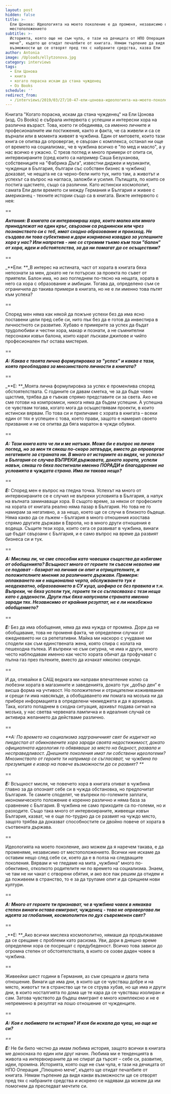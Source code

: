 ```yaml
---
layout: post
hidden: false
title: >-
  Ели Цонова: Идеологията на моето поколение е да променя, независимо от
  местоположението
subtitle: >-
  Историята, която още не съм чула, е тази на дечицата от НПО Операция „Плюшено
  мече“, където ще отидат печалбите от книгата. Нямам търпение да видя какви
  възможности ще се отворят пред тях с набраните средства, казва Ели
author: Antonia
image: /Uploads/ellytzonova.jpg
category: interviews
tags:
  - Ели Цонова
  - книга
  - когато порасна искам да стана чужденец
  - Oз Books
schedule: ''
redirect_from:
  - /interviews/2019/03/27/10-47-ели-цонова-идеологията-на-моето-поколение-е-да-променя-независимо-от-местоположението
---
```

Книгата "Когато порасна, искам да стана чужденец" на Ели Цонова (изд. Oз Books) е събрала интервюта с успешни и интересни хора на различна възраст. Това, което ги обединява, са именно личните и професионалните им постижения, както и факта, че са живели и са се върнали или в момента живеят в чужбина. Един от митовете, които тази книга се опитва да опровергае, е свързан с комплекса, останал ни още от времето на социализма:, че в чужбина всичко е "по мед и масло", а у нас всичко е ужасно. С трезв поглед и много примери от опита си, интервюираните (сред които са например Саша Безуханова, собствениците на "Фабрика Дъга", известни диджеи и музиканти, чужденци в България, българи със собствен бизнес в чужбина) доказват, че нещата не са черно-бели нито тук, нито там, а животът и успехът са въпрос на нагласа, заложби и усилия. Пътищата, по които се постига щастието, също са различни. Като истински космополит, самата Ели дели времето си между Германия и България и живее с американец - техните истории също са в книгата. Вижте интервюто с нея:

\==

_**Антония: В книгата си интервюираш хора, които малко или много принадлежат на един кръг, свързани са роднински или чрез познанството си с теб, имат сходно образование и произход. Не създава ли това субективна и дори изкривена извадка за успешните хора у нас? Или напротив - ние се стремим тъкмо към този "балон" от хора, идеи и обстоятелства, за да ни помагат да се осъществим?**_

\==

_**Ели: **_В интерес на истината, част от хората в книгата бяха непознати за мен, докато не ги потърсих за проекта по съвет от приятели. Балон има, но ако погледнем по-тясно на нещата, хората в него са хора с образование и амбиции. Тогава да, определено съм се ограничила до такива примери в книгата, но не е ли именно това пътят към успеха? 

\==

Според мен няма как някой да пожъне успехи без да има ясно поставени цели пред себе си, нито пък без да е готов да инвестира в личностното си развитие. Хубаво е примерите за успех да бъдат трудолюбиви и честни хора, макар и познати, а не съмнителни персонажи извън балона, които карат лъскави джипове и чийто професионален път остава мистерия.

\==

_**A: Каква е твоята лична формулировка за "успех" и каква е тази, която преобладава за мнозинството личности в книгата?**_

\==

_**Е: **_Моята лична формулировка за успех е променлива според обстоятелствата. С годините си давам сметка, че за да бъде човек щастлив, трябва да е гъвкав спрямо представите си за света. Ако не сме готови на компромиси, никога няма да бъдем успешни. А успешна се чувствам тогава, когато мога да осъществявам проекти, в които истински вярвам. По това си и приличаме с хората в книгата – всеки един от тях е успешен с това, което прави, защото е намерил своето призвание и не се опитва да бяга маратон в чужди обувки. 

\==

_**А: Тази книга като че ли и ме натъжи. Може би е въпрос на личен поглед, но за мен тя сякаш по-скоро затвърди, вместо да опровергае негативите за страната ни. В много от историите аз видях, че успехът в България се случва ВЪПРЕКИ държавата, докато хората, успели навън, сякаш го бяха постигнали именно ПОРАДИ и благодарение на условията в чуждата страна. Има ли такова нещо?**_

\==

_**Е:**_ Според мен е въпрос на гледна точка. Успехът на много от интервюираните се е случил не въпреки условията в България, а напук на вълната заминаващи хора. В същото време, за някои от професиите на хората от книгата реално няма пазар в България. Но това не го намирам за негативно, а за нещо, което ще се случи в близкото бъдеще. Няма какво да се лъжем – България в много отношения изостава спрямо другите държави в Европа, но в много други отношения е водеща. Същите тези хора, които сега се развиват в чужбина, винаги ще бъдат свързани с България, и е само въпрос на време да развият бизнеса си и тук.

\==

_**А: Мислиш ли, че сме способни като човешки същества да избягаме от обобщенията? Всъщност много от героите ти съвсем неволно им се подават - базират на личния си опит и отрицателните, и положителните мнения за различните държави. Примери: оплакването ни е национална черта, обслужването тук е неадекватно, образованието в СУ куца, шофира се без правила и т.н. Въпреки, че бяха успели тук, героите ти се съгласяваха с тези неща като с дадености. Други пък бяха напуснали страната именно заради тях. Независимо от крайния резултат, не е ли неизбежно обобщението?**_

\==

_**Е:**_ Без да има обобщения, няма да има нужда от промяна. Дори да не обобщаваме, това не променя факта, че определени случки от ежедневието ни са репетативни. Майка ми наскоро с учудване ми сподели как съм единствената жена, която спира с колата на пешеходна пътека. И въпреки че съм сигурна, че има и други, много често наблюдавам именно как често хората обичат да профучават с пълна газ през пътеките, вместо да изчакат няколко секунди. 

\==

И да, отивайки в САЩ веднага ми направи впечатление колко са любезни хората в магазините и заведенията, докато тук „добър ден“ е висша форма на учтивост. Но положителни и отрицателни изживявания и срещи ги има навсякъде, а обобщаването им помага на мозъка ни да прибере информацията в определени чекмеджета и да я архивира. Така, когато попаднем в сходна ситуация, архивът подава сигнал на мозъка, у нас светва червената лампичка и в идеалния случай се активира желанието да действаме различно.

\==

_**А: По времето на социализма задграничният свят бе издигнат на пиедестал от обикновените хора заради своята недостижимост, докато официалната идеология го обявяваше за място на бедност, развала и несправедливост. Днешните поколения имат ли собствени идеологеми? Мнозинството от героите ти например се съгласяват, че чужбина по презумпция е извор на повече възможности да се развият? **_

\==

_**Е:**_ Всъщност мисля, че повечето хора в книгата отиват в чужбина главно за да опознаят себе си в чужда обстановка, но предпочитат България. Те самите споделят, че въпреки по-големите заплати, икономическото положение е коренно различно и няма база за сравнение с България. В чужбина не само приходите са по-големи, но и разходите. Също така много от интервюираните, живеещи извън България, казват, че е още по-трудно да се развият на чуждо място, защото трябва да доказват способностите си двойно повече от хората в съотвената държава. 

\==

Идеологията на моето поколение, ако можем да я наречем такава, е да променяме, независимо от местоположението. Всички ние искаме да оставим нещо след себе си, което да е в полза на следващите поколения. Вярвам и че гледаме на мита „чужбина“ много по-обективно, отколкото родителите ни по времето на социализма. Знаем, че там не ни чакат с отворени обятия, и ако все пак решим да отидем и да поживеем в странство, то е за да трупаме опит и да срещнем нови култури.

\==

_**А: Много от героите ти признават, че в чужбина човек в някаква степен винаги остава емигрант, чужденец - това не опровергава ли идеята за глобалния, космополитен по дух съвременен свят?**_

\==

_**Е: **_Ако всички мислеха космополитно, нямаше да продължаваме да се срещаме с проблеми като расизма. Уви, дори в днешно време определени хора се посрещат с предубеденост. Всичко това зависи до огромна степен от обстоятелствата, в които се озове даден човек в чужбина. 

\==

Живеейки шест години в Германия, аз съм срещала и двата типа отношение. Винаги ще има дни, в които ще се чувстваш добре и на място, животът ти в странство ще ти се струва хубав, но ще има и други дни, в които носталгията по дома ще те кара да се чувстваш изолиран и сам. Затова чувството да бъдеш емигрант е много комплексно и не е непременно в резултат на лошо отношение от чужденците.

\==

_**А: Коя е любимата ти история? И коя би искала да чуеш, но още не си?**_

_\==_

_**Е:**_ Не би било честно да имам любима история, защото всички в книгата ме докоснаха по един или друг начин. Любима ми е тенденцията в живота на интервюираните да не спират да търсят – себе си, развитие, идеи, промяна. Историята, която още не съм чула, е тази на дечицата от НПО Операция „Плюшено мече“, където ще отидат печалбите от книгата. Нямам търпение да видя какви възможности ще се отворят пред тях с набраните средства и искрено се надявам да можем да им помогнем да преследват мечтите си.
